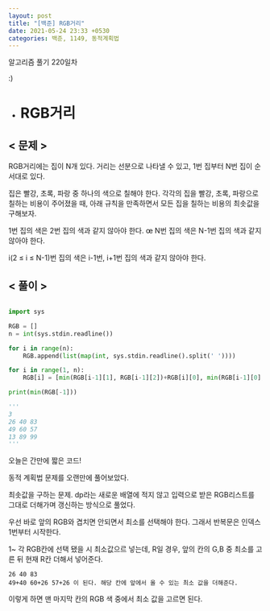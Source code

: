 ```yaml
---
layout: post
title: "[백준] RGB거리"
date: 2021-05-24 23:33 +0530
categories: 백준, 1149, 동적계획법
---
```


알고리즘 풀기 220일차

:)

- # RGB거리
  >

## < 문제 >

RGB거리에는 집이 N개 있다. 거리는 선분으로 나타낼 수 있고, 1번 집부터 N번 집이 순서대로 있다.

집은 빨강, 초록, 파랑 중 하나의 색으로 칠해야 한다. 각각의 집을 빨강, 초록, 파랑으로 칠하는 비용이 주어졌을 때, 아래 규칙을 만족하면서 모든 집을 칠하는 비용의 최솟값을 구해보자.

1번 집의 색은 2번 집의 색과 같지 않아야 한다.
œ
N번 집의 색은 N-1번 집의 색과 같지 않아야 한다.

i(2 ≤ i ≤ N-1)번 집의 색은 i-1번, i+1번 집의 색과 같지 않아야 한다.

## < 풀이 >

```python

import sys

RGB = []
n = int(sys.stdin.readline())

for i in range(n):
    RGB.append(list(map(int, sys.stdin.readline().split(' '))))

for i in range(1, n):
    RGB[i] = [min(RGB[i-1][1], RGB[i-1][2])+RGB[i][0], min(RGB[i-1][0], RGB[i-1][2])+RGB[i][1], min(RGB[i-1][0], RGB[i-1][1])+RGB[i][2]]

print(min(RGB[-1]))

'''
3
26 40 83
49 60 57
13 89 99
'''

```

오늘은 간만에 짧은 코드!

동적 계획법 문제를 오랜만에 풀어보았다.

최솟값을 구하는 문제. dp라는 새로운 배열에 적지 않고 입력으로 받은 RGB리스트를 그대로 더해가며 갱신하는 방식으로 풀었다.

우선 바로 앞의 RGB와 겹치면 안되면서 최소를 선택해야 한다. 그래서 반복문은 인덱스 1번부터 시작한다.

1~ 각 RGB칸에 선택 됐을 시 최소값으르 넣는데, R일 경우, 앞의 칸의 G,B 중 최소를 고른 뒤 현재 R칸 더해서 넣어준다.

    26 40 83
    49+40 60+26 57+26 이 된다. 해당 칸에 앞에서 올 수 있는 최소 값을 더해준다.

이렇게 하면 맨 마지막 칸의 RGB 색 중에서 최소 값을 고르면 된다.
